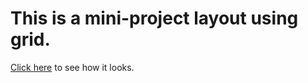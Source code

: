 <h1>This is a mini-project layout using grid.</h1>
  <a href="https://prnt.sc/nUp2VfbYfEOB ">Click here</a> to see how it looks.
